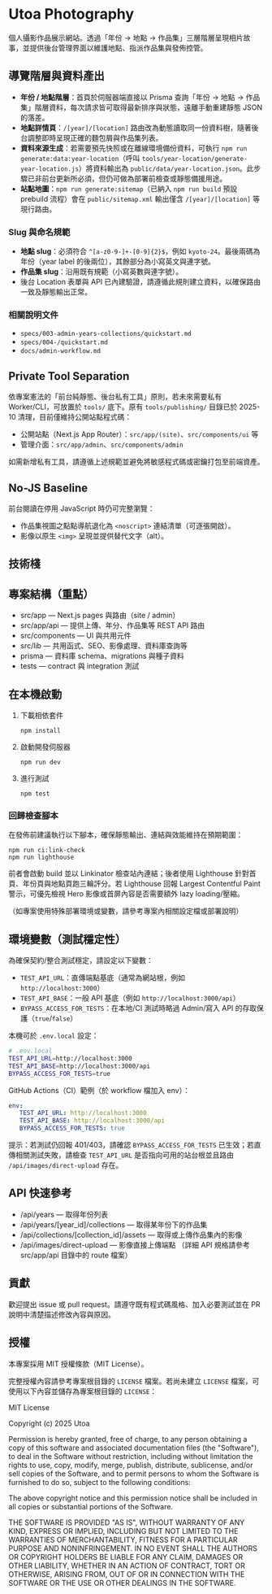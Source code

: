 # Utoa Photography

個人攝影作品展示網站。透過「年份 → 地點 → 作品集」三層階層呈現相片故事，並提供後台管理界面以維護地點、指派作品集與發佈控管。

## 導覽階層與資料產出

- **年份 / 地點階層**：首頁於伺服器端直接以 Prisma 查詢「年份 → 地點 → 作品集」階層資料，每次請求皆可取得最新排序與狀態，遠離手動重建靜態 JSON 的落差。
- **地點詳情頁**：`/[year]/[location]` 路由改為動態讀取同一份資料樹，隨著後台調整即時呈現正確的麵包屑與作品集列表。
- **資料來源生成**：若需要預先快照或在離線環境備份資料，可執行 `npm run generate:data:year-location`（呼叫 `tools/year-location/generate-year-location.js`）將資料輸出為 `public/data/year-location.json`。此步驟已非前台更新所必須，但仍可做為部署前檢查或靜態備援用途。
- **站點地圖**：`npm run generate:sitemap`（已納入 `npm run build` 預設 prebuild 流程）會在 `public/sitemap.xml` 輸出僅含 `/[year]/[location]` 等現行路由。

### Slug 與命名規範

- **地點 slug**：必須符合 `^[a-z0-9-]+-[0-9]{2}$`，例如 `kyoto-24`。最後兩碼為年份（year label 的後兩位），其餘部分為小寫英文與連字號。
- **作品集 slug**：沿用既有規範（小寫英數與連字號）。
- 後台 Location 表單與 API 已內建驗證，請遵循此規則建立資料，以確保路由一致及靜態輸出正常。

### 相關說明文件

- `specs/003-admin-years-collections/quickstart.md`
- `specs/004-/quickstart.md`
- `docs/admin-workflow.md`

## Private Tool Separation

依專案憲法的「前台純靜態、後台私有工具」原則，若未來需要私有 Worker/CLI，可放置於 `tools/` 底下。原有 `tools/publishing/` 目錄已於 2025-10 清理，目前僅維持公開站點程式碼：

- 公開站點（Next.js App Router）：`src/app/(site)`、`src/components/ui` 等
- 管理介面：`src/app/admin`、`src/components/admin`

如需新增私有工具，請遵循上述規範並避免將敏感程式碼或密鑰打包至前端資產。

## No-JS Baseline

前台閱讀在停用 JavaScript 時仍可完整瀏覽：
- 作品集視圖之點點導航退化為 `<noscript>` 連結清單（可逐張開啟）。
- 影像以原生 `<img>` 呈現並提供替代文字（alt）。

## 技術棧

## 專案結構（重點）
- src/app — Next.js pages 與路由（site / admin）
- src/app/api — 提供上傳、年分、作品集等 REST API 路由
- src/components — UI 與共用元件
- src/lib — 共用函式、SEO、影像處理、資料庫查詢等
- prisma — 資料庫 schema、migrations 與種子資料
- tests — contract 與 integration 測試

## 在本機啟動
1. 下載相依套件
   ```
   npm install
   ```
2. 啟動開發伺服器
   ```
   npm run dev
   ```
3. 進行測試
   ```
   npm test
   ```

### 回歸檢查腳本

在發佈前建議執行以下腳本，確保靜態輸出、連結與效能維持在預期範圍：

```
npm run ci:link-check
npm run lighthouse
```

前者會啟動 build 並以 Linkinator 檢查站內連結；後者使用 Lighthouse 針對首頁、年份頁與地點頁跑三輪評分。若 Lighthouse 回報 Largest Contentful Paint 警示，可優先檢視 Hero 影像或首屏內容是否需要額外 lazy loading/壓縮。

（如專案使用特殊部署環境或變數，請參考專案內相關設定檔或部署說明）

## 環境變數（測試穩定性）
為確保契約/整合測試穩定，請設定以下變數：

- `TEST_API_URL`：直傳端點基底（通常為網站根，例如 `http://localhost:3000`）
- `TEST_API_BASE`：一般 API 基底（例如 `http://localhost:3000/api`）
- `BYPASS_ACCESS_FOR_TESTS`：在本地/CI 測試時略過 Admin/寫入 API 的存取保護（`true`/`false`）

本機可於 `.env.local` 設定：

```bash
# .env.local
TEST_API_URL=http://localhost:3000
TEST_API_BASE=http://localhost:3000/api
BYPASS_ACCESS_FOR_TESTS=true
```

GitHub Actions（CI）範例（於 workflow 檔加入 env）：

```yaml
env:
   TEST_API_URL: http://localhost:3000
   TEST_API_BASE: http://localhost:3000/api
   BYPASS_ACCESS_FOR_TESTS: true
```

提示：若測試仍回報 401/403，請確認 `BYPASS_ACCESS_FOR_TESTS` 已生效；若直傳相關測試失敗，請檢查 `TEST_API_URL` 是否指向可用的站台根並且路由 `/api/images/direct-upload` 存在。

## API 快速參考
- /api/years — 取得年份列表
- /api/years/[year_id]/collections — 取得某年份下的作品集
- /api/collections/[collection_id]/assets — 取得或上傳作品集內的影像
- /api/images/direct-upload — 影像直接上傳端點
（詳細 API 規格請參考 src/app/api 目錄中的 route 檔案）

## 貢獻
歡迎提出 issue 或 pull request。請遵守既有程式碼風格、加入必要測試並在 PR 說明中清楚描述修改內容與原因。

## 授權
本專案採用 MIT 授權條款（MIT License）。

完整授權內容請參考專案根目錄的 `LICENSE` 檔案。若尚未建立 `LICENSE` 檔案，可使用以下內容並儲存為專案根目錄的 `LICENSE`：

MIT License

Copyright (c) 2025 Utoa

Permission is hereby granted, free of charge, to any person obtaining a copy
of this software and associated documentation files (the "Software"), to deal
in the Software without restriction, including without limitation the rights
to use, copy, modify, merge, publish, distribute, sublicense, and/or sell
copies of the Software, and to permit persons to whom the Software is
furnished to do so, subject to the following conditions:

The above copyright notice and this permission notice shall be included in all
copies or substantial portions of the Software.

THE SOFTWARE IS PROVIDED "AS IS", WITHOUT WARRANTY OF ANY KIND, EXPRESS OR
IMPLIED, INCLUDING BUT NOT LIMITED TO THE WARRANTIES OF MERCHANTABILITY,
FITNESS FOR A PARTICULAR PURPOSE AND NONINFRINGEMENT. IN NO EVENT SHALL THE
AUTHORS OR COPYRIGHT HOLDERS BE LIABLE FOR ANY CLAIM, DAMAGES OR OTHER
LIABILITY, WHETHER IN AN ACTION OF CONTRACT, TORT OR OTHERWISE, ARISING FROM,
OUT OF OR IN CONNECTION WITH THE SOFTWARE OR THE USE OR OTHER DEALINGS IN THE
SOFTWARE.
